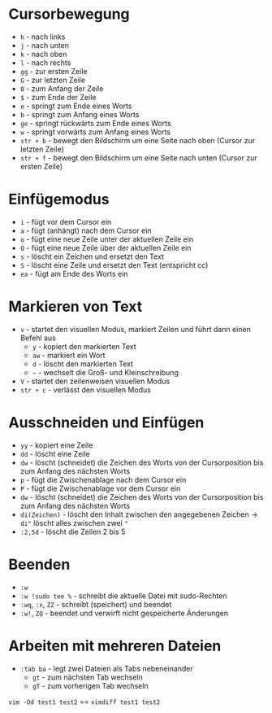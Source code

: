 # Cursorbewegung

- `h` - nach links
- `j` - nach unten
- `k` - nach oben
- `l` - nach rechts
- `gg` - zur ersten Zeile
- `G` - zur letzten Zeile
- `0` - zum Anfang der Zeile
- `$` - zum Ende der Zeile
- `e` - springt zum Ende eines Worts
- `b` - springt zum Anfang eines Worts
- `ge` - springt rückwärts zum Ende eines Worts
- `w` - springt vorwärts zum Anfang eines Worts
- `str + b` - bewegt den Bildschirm um eine Seite nach oben (Cursor zur letzten Zeile)
- `str + f` - bewegt den Bildschirm um eine Seite nach unten (Cursor zur ersten Zeile)

# Einfügemodus

- `i` - fügt vor dem Cursor ein
- `a` - fügt (anhängt) nach dem Cursor ein
- `o` - fügt eine neue Zeile unter der aktuellen Zeile ein
- `O` - fügt eine neue Zeile über der aktuellen Zeile ein
- `s` - löscht ein Zeichen und ersetzt den Text
- `S` - löscht eine Zeile und ersetzt den Text (entspricht cc)
- `ea` - fügt am Ende des Worts ein

# Markieren von Text

- `v` - startet den visuellen Modus, markiert Zeilen und führt dann einen Befehl aus
	- `y` - kopiert den markierten Text
	- `aw` - markiert ein Wort
	- `d` - löscht den markierten Text
	- `~` - wechselt die Groß- und Kleinschreibung
- `V` - startet den zeilenweisen visuellen Modus
- `str + c` - verlässt den visuellen Modus

# Ausschneiden und Einfügen

- `yy` - kopiert eine Zeile
- `dd` - löscht eine Zeile
- `dw` - löscht (schneidet) die Zeichen des Worts von der Cursorposition bis zum Anfang des nächsten Worts
- `p` - fügt die Zwischenablage nach dem Cursor ein
- `P` - fügt die Zwischenablage vor dem Cursor ein
- `dw` - löscht (schneidet) die Zeichen des Worts von der Cursorposition bis zum Anfang des nächsten Worts
- `di(Zeichen)` - löscht den Inhalt zwischen den angegebenen Zeichen -> `di"` löscht alles zwischen zwei `"`
- `:2,5d` - löscht die Zeilen 2 bis 5

# Beenden

- `:w`
- `:w !sudo tee %` - schreibt die aktuelle Datei mit sudo-Rechten
- `:wq`, `:x`, `ZZ` - schreibt (speichert) und beendet
- `:w!`, `ZQ` - beendet und verwirft nicht gespeicherte Änderungen

# Arbeiten mit mehreren Dateien

- `:tab ba` - legt zwei Dateien als Tabs nebeneinander
	- `gt` - zum nächsten Tab wechseln
	- `gT` - zum vorherigen Tab wechseln

`vim -Od test1 test2` == `vimdiff test1 test2`

